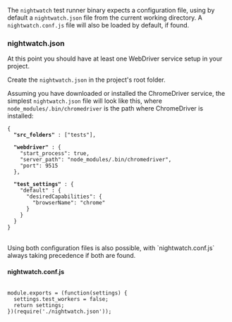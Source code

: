 The `nightwatch` test runner binary expects a configuration file, using by default a `nightwatch.json` file from the current working directory. A `nightwatch.conf.js` file will also be loaded by default, if found.
### nightwatch.json
At this point you should have at least one WebDriver service setup in your project.

Create the `nightwatch.json` in the project's root folder. 

Assuming you have downloaded or installed the ChromeDriver service, the simplest `nightwatch.json` file will look like this, where `node_modules/.bin/chromedriver` is the path where ChromeDriver is installed:
<pre><code class="language-javascript">{
  <strong>"src_folders"</strong> : ["tests"],
  
  <strong>"webdriver"</strong> : {
    "start_process": true,
    "server_path": "node_modules/.bin/chromedriver",
    "port": 9515
  },

  <strong>"test_settings"</strong> : {
    "default" : {
      "desiredCapabilities": {
        "browserName": "chrome"
      }
    }
  }
}</code></pre>


<br>
Using both configuration files is also possible, with `nightwatch.conf.js` always taking precedence if both are found.

#### nightwatch.conf.js
<pre><code class="language-javascript">
module.exports = (function(settings) {
  settings.test_workers = false;
  return settings;
})(require('./nightwatch.json'));
</code></pre>
